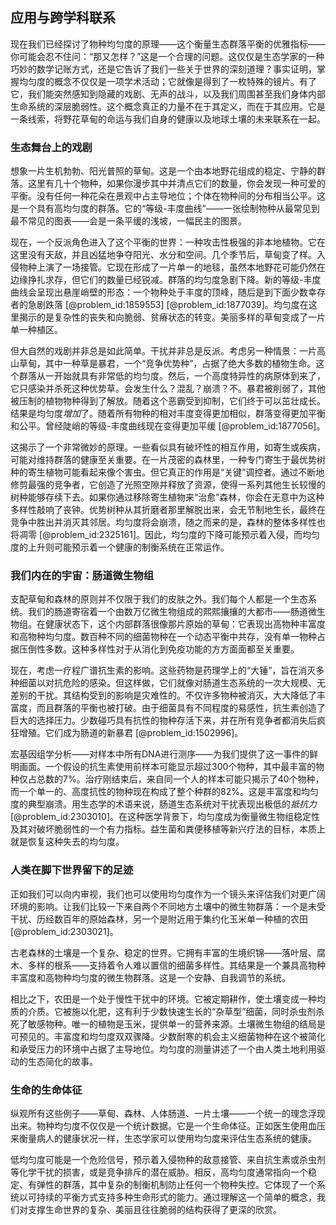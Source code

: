 ## 应用与跨学科联系

现在我们已经探讨了物种均匀度的原理——这个衡量生态群落平衡的优雅指标——你可能会忍不住问：“那又怎样？”这是一个合理的问题。这仅仅是生态学家的一种巧妙的数学记账方式，还是它告诉了我们一些关于世界的深刻道理？事实证明，掌握均匀度的概念不仅仅是一项学术活动；它就像是得到了一枚特殊的镜片。有了它，我们能突然感知到隐藏的戏剧、无声的战斗，以及我们周围甚至我们身体内部生命系统的深层脆弱性。这个概念真正的力量不在于其定义，而在于其应用。它是一条线索，将野花草甸的命运与我们自身的健康以及地球土壤的未来联系在一起。

### 生态舞台上的戏剧

想象一片生机勃勃、阳光普照的草甸。这是一个由本地野花组成的稳定、宁静的群落。这里有几十个物种，如果你漫步其中并清点它们的数量，你会发现一种可爱的平衡。没有任何一种花朵在景观中占主导地位；个体在物种间的分布相当公平。这是一个具有高均匀度的群落。它的“等级-丰度曲线”——一张绘制物种从最常见到最不常见的图表——会是一条平缓的浅坡，一幅民主的图景。

现在，一个反派角色进入了这个平衡的世界：一种攻击性极强的非本地植物。它在这里没有天敌，并且凶猛地争夺阳光、水分和空间。几个季节后，草甸变了样。入侵物种上演了一场接管。它现在形成了一片单一的地毯，虽然本地野花可能仍然在边缘挣扎求存，但它们的数量已经锐减。群落的均匀度急剧下降。新的等级-丰度曲线会呈现出悬崖峭壁的形态：一个物种处于丰度的顶峰，随后是到下面少数幸存者的急剧跌落 [@problem_id:1859553] [@problem_id:1877039]。均匀度在这里揭示的是复杂性的丧失和向脆弱、贫瘠状态的转变。美丽多样的草甸变成了一片单一种植区。

但大自然的戏剧并非总是如此简单。干扰并非总是反派。考虑另一种情景：一片高山草甸，其中一种草是暴君，一个“竞争优势种”，占据了绝大多数的植物生命。这个群落从一开始就具有非常低的均匀度。然后，一个高度特异性的病原体到来了，它只感染并杀死这种优势草。会发生什么？混乱？崩溃？不。暴君被削弱了，其他被压制的植物物种得到了解放。随着这个恶霸受到抑制，它们终于可以茁壮成长。结果是均匀度*增加*了。随着所有物种的相对丰度变得更加相似，群落变得更加平衡和公平。曾经陡峭的等级-丰度曲线现在变得更加平缓 [@problem_id:1877056]。

这揭示了一个非常微妙的原理。一些看似具有破坏性的相互作用，如寄生或疾病，可能对维持群落的健康至关重要。在一片茂密的森林里，一种专门寄生于最优势树种的寄生植物可能看起来像个害虫。但它真正的作用是“关键”调控者。通过不断地修剪最强的竞争者，它创造了光照空隙并释放了资源，使得一系列其他生长较慢的树种能够存续下去。如果你通过移除寄生植物来“治愈”森林，你会在无意中为这种多样性敲响了丧钟。优势树种从其折磨者那里解脱出来，会无节制地生长，最终在竞争中胜出并消灭其邻居。均匀度将会崩溃，随之而来的是，森林的整体多样性也将凋零 [@problem_id:2325161]。因此，均匀度的下降可能预示着入侵，而均匀度的上升则可能预示着一个健康的制衡系统在正常运作。

### 我们内在的宇宙：肠道微生物组

支配草甸和森林的原则并不仅限于我们的皮肤之外。我们每个人都是一个生态系统。我们的肠道寄宿着一个由数万亿微生物组成的熙熙攘攘的大都市——肠道微生物组。在健康状态下，这个内部群落很像那片原始的草甸：它表现出高物种丰富度和高物种均匀度。数百种不同的细菌物种在一个动态平衡中共存，没有单一物种占据压倒性多数。这种多样性对于从消化到免疫功能的方方面面都至关重要。

现在，考虑一疗程广谱抗生素的影响。这些药物是药理学上的“大锤”，旨在消灭多种细菌以对抗危险的感染。但这样做，它们就像对肠道生态系统的一次大规模、无差别的干扰。其结构受到的影响是灾难性的。不仅许多物种被消灭，大大降低了丰富度，而且群落的平衡也被打破。由于细菌具有不同程度的易感性，抗生素创造了巨大的选择压力。少数碰巧具有抗性的物种存活下来，并在所有竞争者都消失后疯狂增殖。它们成为肠道的新暴君 [@problem_id:1502996]。

宏基因组学分析——对样本中所有DNA进行测序——为我们提供了这一事件的鲜明画面。一个假设的抗生素使用前样本可能显示超过300个物种，其中最丰富的物种仅占总数的7%。治疗刚结束后，来自同一个人的样本可能只揭示了40个物种，而一个单一的、高度抗性的物种现在构成了整个种群的82%。这是丰富度和均匀度的典型崩溃。用生态学的术语来说，肠道生态系统对干扰表现出极低的*抵抗力* [@problem_id:2303010]。在这种医学背景下，均匀度成为衡量微生物组稳定性及其对破坏脆弱性的一个有力指标。益生菌和粪便移植等新兴疗法的目标，本质上就是恢复这种失去的均匀度。

### 人类在脚下世界留下的足迹

正如我们可以向内审视，我们也可以使用均匀度作为一个镜头来评估我们对更广阔环境的影响。让我们比较一下来自两个不同地方土壤中的微生物群落：一个是未受干扰、历经数百年的原始森林，另一个是附近用于集约化玉米单一种植的农田 [@problem_id:2303021]。

古老森林的土壤是一个复杂、稳定的世界。它拥有丰富的生境织锦——落叶层、腐木、多样的根系——支持着令人难以置信的细菌多样性。其结果是一个兼具高物种丰富度和高物种均匀度的微生物群落。这是一个安静、自我调节的系统。

相比之下，农田是一个处于慢性干扰中的环境。它被定期耕作，使土壤变成一种均质的介质。它被施以化肥，这有利于少数快速生长的“杂草型”细菌，同时杀虫剂杀死了敏感物种。唯一的植物是玉米，提供单一的营养来源。土壤微生物组的结局是可预见的。丰富度和均匀度双双骤降。少数耐寒的机会主义细菌物种在这个被简化和承受压力的环境中占据了主导地位。均匀度的测量讲述了一个由人类土地利用驱动的生态简化的故事。

### 生命的生命体征

纵观所有这些例子——草甸、森林、人体肠道、一片土壤——一个统一的理念浮现出来。物种均匀度不仅仅是一个统计数据。它是一个生命体征。正如医生使用血压来衡量病人的健康状况一样，生态学家可以使用均匀度来评估生态系统的健康。

低均匀度可能是一个危险信号，预示着入侵物种的敌意接管、来自抗生素或杀虫剂等化学干扰的损害，或是竞争排斥的潜在威胁。相反，高均匀度通常指向一个稳定、有弹性的群落，其中复杂的制衡机制防止任何一个物种失控。它体现了一个系统以可持续的平衡方式支持多种生命形式的能力。通过理解这一个简单的概念，我们对支撑生命世界的复杂、美丽且往往脆弱的结构获得了更深的欣赏。
